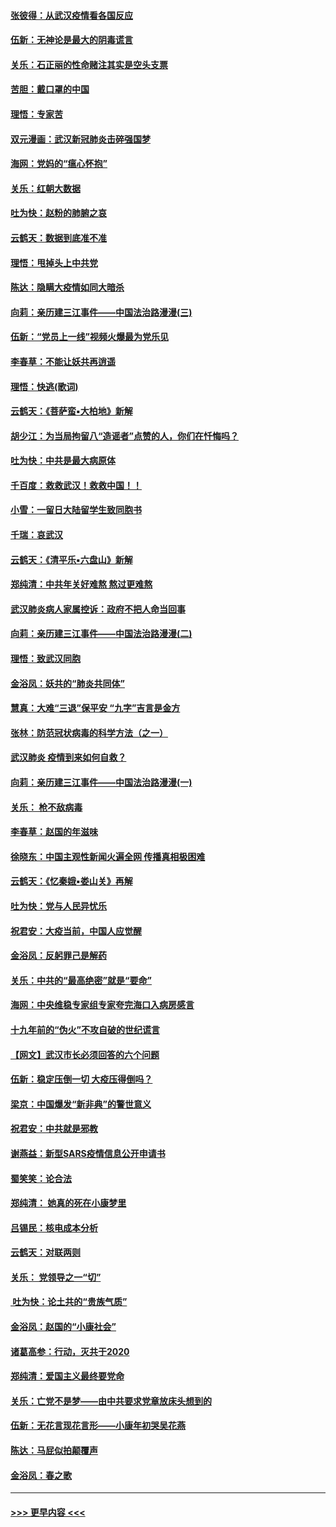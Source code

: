 #### [张彼得：从武汉疫情看各国反应](../pages/nsc993/n11850102.md?t=02071202) 
#### [伍新：无神论是最大的阴毒谎言](../pages/nsc993/n11846129.md?t=02071202) 
#### [关乐：石正丽的性命赌注其实是空头支票](../pages/nsc993/n11846109.md?t=02071202) 
#### [苦胆：戴口罩的中国](../pages/nsc993/n11845576.md?t=02071202) 
#### [理悟：专家苦](../pages/nsc993/n11845564.md?t=02071202) 
#### [双元漫画：武汉新冠肺炎击碎强国梦](../pages/nsc993/n11843320.md?t=02071202) 
#### [海网：党妈的“瘟心怀抱”](../pages/nsc993/n11840740.md?t=02071202) 
#### [关乐：红朝大数据](../pages/nsc993/n11840675.md?t=02071202) 
#### [吐为快：赵粉的肺腑之哀](../pages/nsc993/n11840618.md?t=02071202) 
#### [云鹤天：数据到底准不准](../pages/nsc993/n11840325.md?t=02071202) 
#### [理悟：甩掉头上中共党](../pages/nsc993/n11838826.md?t=02071202) 
#### [陈达：隐瞒大疫情如同大暗杀](../pages/nsc993/n11838771.md?t=02071202) 
#### [向莉：亲历建三江事件——中国法治路漫漫(三)](../pages/nsc993/n11831825.md?t=02071202) 
#### [伍新：“党员上一线”视频火爆最为党乐见](../pages/nsc993/n11838200.md?t=02071202) 
#### [李春草：不能让妖共再逍遥](../pages/nsc993/n11838102.md?t=02071202) 
#### [理悟：快逃(歌词)](../pages/nsc993/n11838083.md?t=02071202) 
#### [云鹤天：《菩萨蛮▪大柏地》新解](../pages/nsc993/n11838059.md?t=02071202) 
#### [胡少江：为当局拘留八“造谣者”点赞的人，你们在忏悔吗？](../pages/nsc993/n11836801.md?t=02071202) 
#### [吐为快：中共是最大病原体](../pages/nsc993/n11836748.md?t=02071202) 
#### [千百度：救救武汉！救救中国！！](../pages/nsc993/n11836145.md?t=02071202) 
#### [小雪：一留日大陆留学生致同胞书](../pages/nsc993/n11834624.md?t=02071202) 
#### [千瑞：哀武汉](../pages/nsc993/n11833647.md?t=02071202) 
#### [云鹤天：《清平乐▪六盘山》新解](../pages/nsc993/n11833611.md?t=02071202) 
#### [郑纯清：中共年关好难熬 熬过更难熬](../pages/nsc993/n11833489.md?t=02071202) 
#### [武汉肺炎病人家属控诉：政府不把人命当回事](../pages/nsc993/n11833205.md?t=02071202) 
#### [向莉：亲历建三江事件——中国法治路漫漫(二)](../pages/nsc993/n11829102.md?t=02071202) 
#### [理悟：致武汉同胞](../pages/nsc993/n11831522.md?t=02071202) 
#### [金浴凤：妖共的“肺炎共同体”](../pages/nsc993/n11829448.md?t=02071202) 
#### [慧真：大难“三退”保平安 “九字”吉言是金方](../pages/nsc993/n11829501.md?t=02071202) 
#### [张林：防范冠状病毒的科学方法（之一）](../pages/nsc993/n11828618.md?t=02071202) 
#### [武汉肺炎 疫情到来如何自救？](../pages/nsc993/n11827632.md?t=02071202) 
#### [向莉：亲历建三江事件——中国法治路漫漫(一)](../pages/nsc993/n11827190.md?t=02071202) 
#### [关乐： 枪不敌病毒](../pages/nsc993/n11826746.md?t=02071202) 
#### [李春草：赵国的年滋味](../pages/nsc993/n11826321.md?t=02071202) 
#### [徐晓东：中国主观性新闻火遍全网 传播真相极困难](../pages/nsc993/n11826508.md?t=02071202) 
#### [云鹤天：《忆秦娥▪娄山关》再解](../pages/nsc993/n11824682.md?t=02071202) 
#### [吐为快：党与人民异忧乐](../pages/nsc993/n11824660.md?t=02071202) 
#### [祝君安：大疫当前，中国人应觉醒](../pages/nsc993/n11821946.md?t=02071202) 
#### [金浴凤：反躬罪己是解药](../pages/nsc993/n11820280.md?t=02071202) 
#### [关乐：中共的“最高绝密”就是“要命”](../pages/nsc993/n11816946.md?t=02071202) 
#### [海网：中央维稳专家组专家夸完海口入病房感言](../pages/nsc993/n11815138.md?t=02071202) 
#### [十九年前的“伪火”不攻自破的世纪谎言](../pages/nsc993/n11813238.md?t=02071202) 
#### [【网文】武汉市长必须回答的六个问题](../pages/nsc993/n11813848.md?t=02071202) 
#### [伍新：稳定压倒一切 大疫压得倒吗？](../pages/nsc993/n11812634.md?t=02071202) 
#### [梁京：中国爆发“新非典”的警世意义](../pages/nsc993/n11812554.md?t=02071202) 
#### [祝君安：中共就是邪教](../pages/nsc993/n11812431.md?t=02071202) 
#### [谢燕益：新型SARS疫情信息公开申请书](../pages/nsc993/n11808840.md?t=02071202) 
#### [蜀笑笑：论合法](../pages/nsc993/n11808064.md?t=02071202) 
#### [郑纯清： 她真的死在小康梦里](../pages/nsc993/n11806623.md?t=02071202) 
#### [吕锡民：核电成本分析](../pages/nsc993/n11806284.md?t=02071202) 
#### [云鹤天：对联两则](../pages/nsc993/n11805957.md?t=02071202) 
#### [关乐： 党领导之一“切”](../pages/nsc993/n11804505.md?t=02071202) 
#### [ 吐为快：论土共的“贵族气质”](../pages/nsc993/n11804490.md?t=02071202) 
#### [金浴凤：赵国的“小康社会”](../pages/nsc993/n11804452.md?t=02071202) 
#### [诸葛高参：行动，灭共于2020](../pages/nsc993/n11804120.md?t=02071202) 
#### [郑纯清：爱国主义最终要党命](../pages/nsc993/n11802197.md?t=02071202) 
#### [关乐：亡党不是梦——由中共要求党章放床头想到的](../pages/nsc993/n11802156.md?t=02071202) 
#### [伍新：无花言现花言形——小康年初哭吴花燕](../pages/nsc993/n11800044.md?t=02071202) 
#### [陈达：马屁似拍颠覆声](../pages/nsc993/n11800010.md?t=02071202) 
#### [金浴凤：春之歌](../pages/nsc993/n11797687.md?t=02071202) 

----
#### [ >>> 更早内容 <<< ](../indexes/nsc993-earlier.md)

